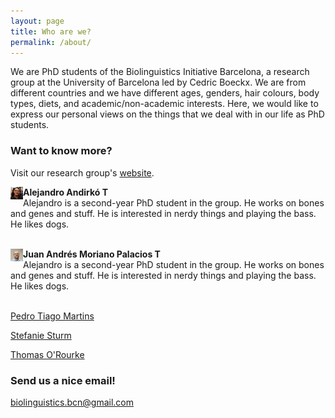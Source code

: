 ```yaml
---
layout: page
title: Who are we?
permalink: /about/
---
```


We are PhD students of the Biolinguistics Initiative Barcelona, a research group at the University of Barcelona led by Cedric Boeckx. We are from different countries and we have different ages, genders, hair colours, body types, diets, and academic/non-academic interests. Here, we would like to express our personal views on the things that we deal with in our life as PhD students.

### Want to know more?

Visit our research group's [website](http://bioling.ub.edu).

<img src="/images/alejandro.jpg" align="left" width="20px"> <b> Alejandro Andirkó T</b> <br> Alejandro is a second-year PhD student in the group. He works on bones and genes and stuff. He is interested in nerdy things and playing the bass. He likes dogs.
<br> <br>

<img src="/images/juan.jpg" align="left" width="20px"> <b> Juan Andrés Moriano Palacios T</b> <br> Alejandro is a second-year PhD student in the group. He works on bones and genes and stuff. He is interested in nerdy things and playing the bass. He likes dogs.
<br> <br>

[Pedro Tiago Martins](https://twitter.com/ptsgmartins)

[Stefanie Sturm](https://twitter.com/sturm_steffi)

[Thomas O'Rourke](https://twitter.com/Thomas_ORourke)

### Send us a nice email!

[biolinguistics.bcn@gmail.com](mailto:biolinguistics.bcn@gmail.com)

